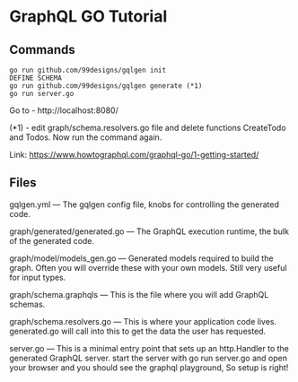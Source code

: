 # GraphQL GO Tutorial


## Commands

```
go run github.com/99designs/gqlgen init
DEFINE SCHEMA
go run github.com/99designs/gqlgen generate (*1)
go run server.go

```
Go to - http://localhost:8080/

(*1) - edit graph/schema.resolvers.go file and delete functions CreateTodo and Todos. Now run the command again.


Link: https://www.howtographql.com/graphql-go/1-getting-started/

## Files

gqlgen.yml — The gqlgen config file, knobs for controlling the generated code.


graph/generated/generated.go — The GraphQL execution runtime, the bulk of the generated code.


graph/model/models_gen.go — Generated models required to build the graph. Often you will override these with your own models. Still very useful for input types.


graph/schema.graphqls — This is the file where you will add GraphQL schemas.


graph/schema.resolvers.go — This is where your application code lives. generated.go will call into this to get the data the user has requested.


server.go — This is a minimal entry point that sets up an http.Handler to the generated GraphQL server. start the server with go run server.go and open your browser and you should see the graphql playground, So setup is right!